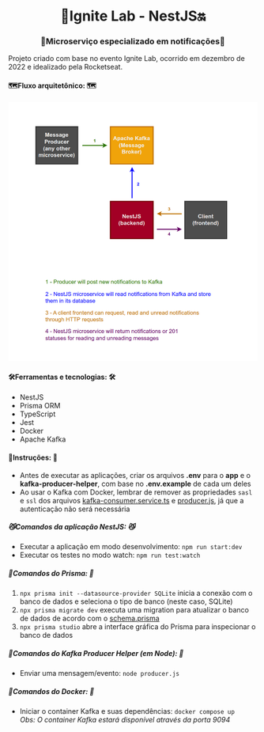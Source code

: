 <h1 align="center">🧪️Ignite Lab - NestJS🔛️</h1>

<h3 align="center">🔔️Microserviço especializado em notificações🔔️</h3>

<p>
    Projeto criado com base no evento Ignite Lab, ocorrido em dezembro de 2022 e idealizado pela 
    <a href="https://www.youtube.com/@rocketseat" style="text-decoration: none;">Rocketseat</a>.
</p>

<h4>🗺Fluxo arquitetônico: 🗺</h4>
<img src="docs/arch_flow.png" alt="Project's architectural flow"/>

<h4>🛠Ferramentas e tecnologias: 🛠</h4>
<ul>
    <li>NestJS</li>
    <li>Prisma ORM</li>
    <li>TypeScript</li>
    <li>Jest</li>
    <li>Docker</li>
    <li>Apache Kafka</li>
</ul>

<h4>📜️Instruções: 📜️</h4>
<ul>
    <li>
        Antes de executar as aplicações, criar os arquivos <b>.env</b> para o <b>app</b> e o <b>kafka-producer-helper</b>, com base no <b>.env.example</b> de cada um deles
    </li>
    <li>
        Ao usar o Kafka com Docker, lembrar de remover as propriedades <code>sasl</code> e <code>ssl</code> dos arquivos <a href="app/src/infra/messaging/kafka/kafka-consumer.service.ts">kafka-consumer.service.ts</a> e <a href="kafka-producer-helper/producer.js">producer.js</a>, já que a autenticação não será necessária
    </li>
</ul>

<h5>😼️Comandos da aplicação NestJS: 😼️</h5>
<ul>
    <li>
        Executar a aplicação em modo desenvolvimento: <code>npm run start:dev</code>
    </li>
    <li>
        Executar os testes no modo watch: <code>npm run test:watch</code>
    </li>
</ul>

<h5>💾️Comandos do Prisma: 💾️</h5>
<ol>
    <li>
        <code>npx prisma init --datasource-provider SQLite</code> inicia a conexão com o banco de dados e seleciona o tipo de banco (neste caso, SQLite)
    </li>
    <li>
        <code>npx prisma migrate dev</code> executa uma migration para atualizar o banco de dados de acordo com o <a href="app/prisma/schema.prisma">schema.prisma</a></b>
    </li>
    <li>
        <code>npx prisma studio</code> abre a interface gráfica do Prisma para inspecionar o banco de dados
    </li>
</ol>

<h5>📨️Comandos do Kafka Producer Helper (em Node): 📨️</h5>
<ul>
    <li>
        Enviar uma mensagem/evento: <code>node producer.js</code>
    </li>
</ul>

<h5>🐋️Comandos do Docker: 🐋️</h5>
<ul>
    <li>
        Iniciar o container Kafka e suas dependências: <code>docker compose up</code>
        </br>
        <i>Obs: O container Kafka estará disponível através da porta 9094</i>
    </li>
</ul>